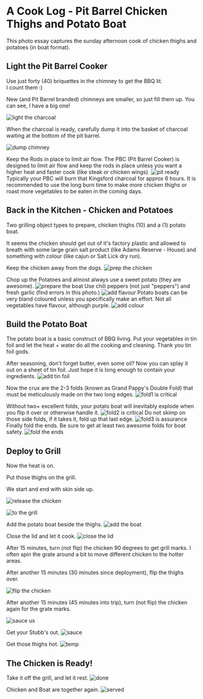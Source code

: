 # A Cook Log - Pit Barrel Chicken Thighs and Potato Boat
This photo essay captures the sunday afternoon cook of chicken thighs and potatoes (in boat format).

## Light the Pit Barrel Cooker
Use just forty (40) briquettes in the chimney to get the BBQ lit.  
I count them :) 

New (and Pit Barrel branded) chimneys are smaller, so just fill them up. You can see, I have a big one!

![light the charcoal](photos/charcoal.png)

When the charcoal is ready, carefully dump it into the basket of charcoal waiting at the bottom of the pit barrel.

![dump chimney](photos/chimney.png)

Keep the Rods in place to limit air flow. The PBC (Pit Barrel Cooker) is designed to limit air flow and keep the rods in place unless you want a higher heat and faster cook (like steak or chicken wings).
![pit ready](photos/pitready.png)
Typically your PBC will burn that Kingsford charcoal for approx 6 hours. It is recommended to use the long burn time to make more chicken thighs or roast more vegetables to be eaten in the coming days.

## Back in the Kitchen - Chicken and Potatoes
Two grilling object types to prepare, chicken thighs (10) and a (1) potato boat.

It seems the chicken should get out of it's factory plastic and allowed to breath with some large grain salt product (like Adams Reserve - House) and something with colour (like cajun or Salt Lick dry run).   

Keep the chicken away from the dogs. 
![prep the chicken](photos/chicken.png)

Chop up the Potatoes and almost always use a sweet potato (they are awesome). 
![prepare the boat](photos/boata.png)
Use chili peppers (not just "peppers") and fresh garlic (find errors in this photo.)
![add flavour](photos/flava.png)
Potato boats can be very bland coloured unless you specifically make an effort. Not all vegetables have flavour, although purple.
![add colour](photos/colour.png)

## Build the Potato Boat
The potato boat is a basic construct of BBQ living. Put your vegetables in tin foil and let the heat + water do all the cooking and cleaning. Thank you tin foil gods. 

After seasoning, don't forget butter, even some oil? Now you can splay it out on a sheet of tin foil. Just hope it is long enough to contain your ingredients.
![add tin foil](photos/boatb.png)

Now the crux are the 2-3 folds (known as Grand Pappy's Double Fold) that must be meticulously made on the two long edges. 
![fold1 is critical](photos/fold1.png)

Without two+ excellent folds, your potato boat will inevitably explode when you flip it over or otherwise handle it.
![fold2 is critical](photos/fold2.png)
Do not skimp on those side folds, if it takes it, fold up that last edge.
![fold3 is assurance](photos/fold3.png)
Finally fold the ends. Be sure to get at least two awesome folds for boat safety.
![fold the ends](photos/fold4.png)

## Deploy to Grill

Now the heat is on. 

Put those thighs on the grill.

We start and end with skin side up.

![release the chicken](photos/release.png)

![to the grill](photos/release2.png)

Add the potato boat beside the thighs.
![add the boat](photos/addboat.png)

Close the lid and let it cook.
![close the lid](photos/closelid.png)

After 15 minutes, turn (not flip) the chicken 90 degrees to get grill marks. I often spin the grate around a bit to move different chicken to the hotter areas.

After another 15 minutes (30 minutes since deployment), flip the thighs over.

![flip the chicken](photos/flip.png)

After another 15 minutes (45 minutes into trip), turn (not flip) the chicken again for the grate marks.

![sauce us](photos/sauceus.png)

Get your Stubb's out.
![sauce](photos/sauce.png)

Get those thighs hot.
![temp](photos/temp.png)


## The Chicken is Ready!
Take it off the grill, and let it rest.
![done](photos/done.png)

Chicken and Boat are together again.
![served](photos/served.png)



